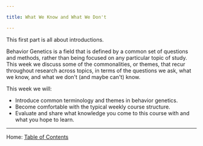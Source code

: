 ```yaml
---

title: What We Know and What We Don't

---
```


This first part is all about introductions.

Behavior Genetics is a field that is defined by a common set of questions and methods, rather than being focused on any particular topic of study. This week we discuss some of the commonalities, or themes, that recur throughout research across topics, in terms of the questions we ask, what we know, and what we don't (and maybe can't) know.

This week we will:

- Introduce common terminology and themes in behavior genetics.
- Become comfortable with the typical weekly course structure.
- Evaluate and share what knowledge you come to this course with and what you hope to learn.

-------

Home: [Table of Contents](../README.md)
